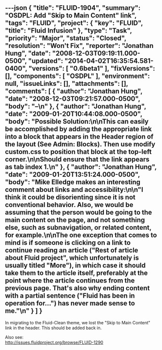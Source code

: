 ---json
{
  "title": "FLUID-1904",
  "summary": "OSDPL: Add \"Skip to Main Content\" link",
  "tags": "FLUID",
  "project": {
    "key": "FLUID",
    "title": "Fluid Infusion"
  },
  "type": "Task",
  "priority": "Major",
  "status": "Closed",
  "resolution": "Won't Fix",
  "reporter": "Jonathan Hung",
  "date": "2008-12-03T09:19:11.000-0500",
  "updated": "2014-04-02T16:35:54.581-0400",
  "versions": [
    "0.6beta1"
  ],
  "fixVersions": [],
  "components": [
    "OSDPL"
  ],
  "environment": null,
  "issueLinks": [],
  "attachments": [],
  "comments": [
    {
      "author": "Jonathan Hung",
      "date": "2008-12-03T09:21:57.000-0500",
      "body": "–\n"
    },
    {
      "author": "Jonathan Hung",
      "date": "2009-01-20T10:44:08.000-0500",
      "body": "Possible Solution:\n\nThis can easily be accomplished by adding the appropriate link into a block that appears in the Header region of the layout (See Admin: Blocks).  Then use modify custom.css to position that block at the top-left corner.\n\nShould ensure that the link appears as tab index 1.\n"
    },
    {
      "author": "Jonathan Hung",
      "date": "2009-01-20T13:51:24.000-0500",
      "body": "Mike Elledge makes an interesting comment about links and accessibility:\n\n\"I think it could be disorienting since it is not conventional behavior. Also, we would be assuming that the person would be going to the main content on the page, and not something else, such as subnavigation, or related content, for example.\n\nThe one exception that comes to mind is if someone is clicking on a link to continue reading an article (\"Rest of article about Fluid project\", which unfortunately is usually titled \"More\"), in which case it should take them to the article itself, preferably at the point where the article continues from the previous page. That's also why ending content with a partial sentence (\"Fluid has been in operation for...\") has never made sense to me.\"\n"
    }
  ]
}
---
In migrating to the Fluid-Clean theme, we lost the "Skip to Main Content" link in the header. This should be added back in.

Also see:\
<http://issues.fluidproject.org/browse/FLUID-1290>

        